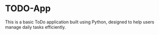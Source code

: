 # TODO-App
This is a basic ToDo application built using Python, designed to help users manage daily tasks efficiently.
